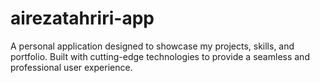 # airezatahriri-app
A personal application designed to showcase my projects, skills, and portfolio. Built with cutting-edge technologies to provide a seamless and professional user experience.
